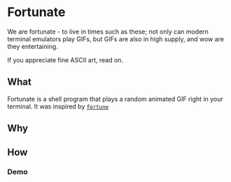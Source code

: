 # Fortunate

We are fortunate - to live in times such as these; not only can modern terminal emulators play GIFs, but GIFs are also in high supply, and wow are they entertaining.

If you appreciate fine ASCII art, read on.

## What

Fortunate is a shell program that plays a random animated GIF right in your
terminal. It was inspired by [`fortune`](https://en.wikipedia.org/wiki/Fortune_(Unix))

## Why

## How

### Demo



